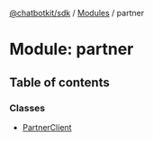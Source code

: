 [@chatbotkit/sdk](../README.md) / [Modules](../modules.md) / partner

# Module: partner

## Table of contents

### Classes

- [PartnerClient](../classes/partner.PartnerClient.md)
